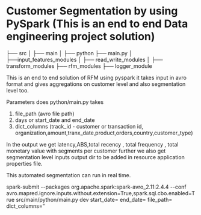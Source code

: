 # Customer Segmentation by using PySpark (This is an end to end Data engineering project solution) 


├── src
│   ├── main
│     ├── python
          ├── main.py
│     ├──input_features_modules
│     ├── read_write_modules
│     ├── transform_modules
      ├── rfm_modules
      ├── logger_module


This is an end to end solution of RFM using pyspark it takes input in avro format and gives aggregations on customer level and also segmentation level too.

Parameters does python/main.py takes
  1. file_path (avro file path)
  2. days or start_date and end_date
  3. dict_columns (track_id -  customer or transaction id, organization,amount,tranx_date,product,orders,country,customer_type)
  
In the output we get latency,ABS,total recency , total frequency , total monetary value with segments per customer further we also get segmentation level inputs 
output dir to be added in resource application properties file. 

This automated segmentation can run in real time.

spark-submit --packages org.apache.spark:spark-avro_2.11:2.4.4 --conf avro.mapred.ignore.inputs.without.extension=True,spark.sql.cbo.enabled=True src/main/python/main.py dev start_date= end_date= file_path= dict_columns='' 


